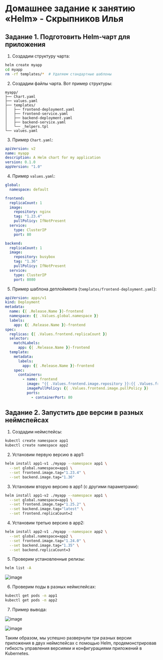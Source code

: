 # Домашнее задание к занятию «Helm» - Скрыпников Илья

## Задание 1. Подготовить Helm-чарт для приложения

1. Создадим структуру чарта:
```bash
helm create myapp
cd myapp
rm -rf templates/*  # Удаляем стандартные шаблоны
```

2. Создадим файлы чарта. Вот пример структуры:
```
myapp/
├── Chart.yaml
├── values.yaml
├── templates/
│   ├── frontend-deployment.yaml
│   ├── frontend-service.yaml
│   ├── backend-deployment.yaml
│   ├── backend-service.yaml
│   └── _helpers.tpl
└── values.yaml
```

3. Пример `Chart.yaml`:
```yaml
apiVersion: v2
name: myapp
description: A Helm chart for my application
version: 0.1.0
appVersion: "1.0"
```

4. Пример `values.yaml`:
```yaml
global:
  namespace: default

frontend:
  replicaCount: 1
  image:
    repository: nginx
    tag: "1.23.4"
    pullPolicy: IfNotPresent
  service:
    type: ClusterIP
    port: 80

backend:
  replicaCount: 1
  image:
    repository: busybox
    tag: "1.36"
    pullPolicy: IfNotPresent
  service:
    type: ClusterIP
    port: 8080
```

5. Пример шаблона деплоймента (`templates/frontend-deployment.yaml`):
```yaml
apiVersion: apps/v1
kind: Deployment
metadata:
  name: {{ .Release.Name }}-frontend
  namespace: {{ .Values.global.namespace }}
  labels:
    app: {{ .Release.Name }}-frontend
spec:
  replicas: {{ .Values.frontend.replicaCount }}
  selector:
    matchLabels:
      app: {{ .Release.Name }}-frontend
  template:
    metadata:
      labels:
        app: {{ .Release.Name }}-frontend
    spec:
      containers:
        - name: frontend
          image: "{{ .Values.frontend.image.repository }}:{{ .Values.frontend.image.tag }}"
          imagePullPolicy: {{ .Values.frontend.image.pullPolicy }}
          ports:
            - containerPort: 80
```

## Задание 2. Запустить две версии в разных неймспейсах

1. Создадим неймспейсы:
```bash
kubectl create namespace app1
kubectl create namespace app2
```

2. Установим первую версию в app1:
```bash
helm install app1-v1 ./myapp --namespace app1 \
  --set global.namespace=app1 \
  --set frontend.image.tag="1.23.4" \
  --set backend.image.tag="1.36"
```

3. Установим вторую версию в app1 (с другими параметрами):
```bash
helm install app1-v2 ./myapp --namespace app1 \
  --set global.namespace=app1 \
  --set frontend.image.tag="1.25.2" \
  --set backend.image.tag="latest" \
  --set frontend.replicaCount=2
```

4. Установим третью версию в app2:
```bash
helm install app2-v1 ./myapp --namespace app2 \
  --set global.namespace=app2 \
  --set frontend.image.tag="1.24.0" \
  --set backend.image.tag="1.35" \
  --set backend.replicaCount=3
```

5. Проверим установленные релизы:
```bash
helm list -A
```

![image](https://github.com/user-attachments/assets/fb2ac6c1-fb95-4395-ab31-fdff103cbcc7)

6. Проверим поды в разных неймспейсах:
```bash
kubectl get pods -n app1
kubectl get pods -n app2
```

7. Пример вывода:

![image](https://github.com/user-attachments/assets/de7d9e89-cf77-4c24-9e5b-4eeb08294d47)

![image](https://github.com/user-attachments/assets/6bdf4f9f-8b21-4e5a-8248-e75ebed88d5d)


Таким образом, мы успешно развернули три разных версии приложения в двух неймспейсах с помощью Helm, продемонстрировав гибкость управления версиями и конфигурациями приложений в Kubernetes.
